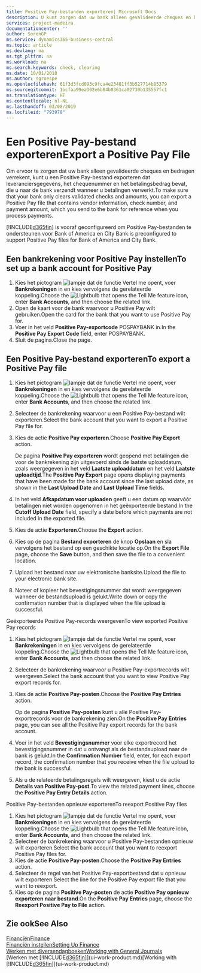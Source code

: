 ```yaml
---
title: Positive Pay-bestanden exporteren| Microsoft Docs
description: U kunt zorgen dat uw bank alleen gevalideerde cheques en bedragen verrekent door een Positive Pay-bestand te exporteren dat gegevens over leveranciers en betalingen bevat.
services: project-madeira
documentationcenter: ''
author: SorenGP
ms.service: dynamics365-business-central
ms.topic: article
ms.devlang: na
ms.tgt_pltfrm: na
ms.workload: na
ms.search.keywords: check, clearing
ms.date: 10/01/2018
ms.author: sgroespe
ms.openlocfilehash: 61f3d3fcd093c9fca4e23481ff3b527714b85379
ms.sourcegitcommit: 1bcfaa99ea302e6b84b8361ca02730b135557fc1
ms.translationtype: HT
ms.contentlocale: nl-NL
ms.lasthandoff: 03/08/2019
ms.locfileid: "793978"
---
```

# <a name="export-a-positive-pay-file"></a><span data-ttu-id="a74a1-103">Een Positive Pay-bestand exporteren</span><span class="sxs-lookup"><span data-stu-id="a74a1-103">Export a Positive Pay File</span></span>
<span data-ttu-id="a74a1-104">Om ervoor te zorgen dat uw bank alleen gevalideerde cheques en bedragen verrekent, kunt u een Positive Pay-bestand exporteren dat leveranciersgegevens, het chequenummer en het betalingsbedrag bevat, die u naar de bank verzendt wanneer u betalingen verwerkt.</span><span class="sxs-lookup"><span data-stu-id="a74a1-104">To make sure that your bank only clears validated checks and amounts, you can export a Positive Pay file that contains vendor information, check number, and payment amount, which you send to the bank for reference when you process payments.</span></span>

[!INCLUDE[d365fin](includes/d365fin_md.md)] <span data-ttu-id="a74a1-105">is vooraf geconfigureerd om Positive Pay-bestanden te ondersteunen voor Bank of America en City Bank.</span><span class="sxs-lookup"><span data-stu-id="a74a1-105">is preconfigured to support Positive Pay files for Bank of America and City Bank.</span></span>

## <a name="to-set-up-a-bank-account-for-positive-pay"></a><span data-ttu-id="a74a1-106">Een bankrekening voor Positive Pay instellen</span><span class="sxs-lookup"><span data-stu-id="a74a1-106">To set up a bank account for Positive Pay</span></span>
1. <span data-ttu-id="a74a1-107">Kies het pictogram ![lampje dat de functie Vertel me opent](media/ui-search/search_small.png "Vertel me wat u wilt doen"), voer **Bankrekeningen** in en kies vervolgens de gerelateerde koppeling.</span><span class="sxs-lookup"><span data-stu-id="a74a1-107">Choose the ![Lightbulb that opens the Tell Me feature](media/ui-search/search_small.png "Tell me what you want to do") icon, enter **Bank Accounts**, and then choose the related link.</span></span>
2. <span data-ttu-id="a74a1-108">Open de kaart voor de bank waarvoor u Positive Pay wilt gebruiken.</span><span class="sxs-lookup"><span data-stu-id="a74a1-108">Open the card for the bank that you want to use Positive Pay for.</span></span>
3. <span data-ttu-id="a74a1-109">Voer in het veld **Positive Pay-exportcode** POSPAYBANK in.</span><span class="sxs-lookup"><span data-stu-id="a74a1-109">In the **Positive Pay Export Code** field, enter POSPAYBANK.</span></span>
4. <span data-ttu-id="a74a1-110">Sluit de pagina.</span><span class="sxs-lookup"><span data-stu-id="a74a1-110">Close the page.</span></span>

## <a name="to-export-a-positive-pay-file"></a><span data-ttu-id="a74a1-111">Een Positive Pay-bestand exporteren</span><span class="sxs-lookup"><span data-stu-id="a74a1-111">To export a Positive Pay file</span></span>
1. <span data-ttu-id="a74a1-112">Kies het pictogram ![lampje dat de functie Vertel me opent](media/ui-search/search_small.png "Vertel me wat u wilt doen"), voer **Bankrekeningen** in en kies vervolgens de gerelateerde koppeling.</span><span class="sxs-lookup"><span data-stu-id="a74a1-112">Choose the ![Lightbulb that opens the Tell Me feature](media/ui-search/search_small.png "Tell me what you want to do") icon, enter **Bank Accounts**, and then choose the related link.</span></span>
2. <span data-ttu-id="a74a1-113">Selecteer de bankrekening waarvoor u een Positive Pay-bestand wilt exporteren.</span><span class="sxs-lookup"><span data-stu-id="a74a1-113">Select the bank account that you want to export a Positive Pay file for.</span></span>
3. <span data-ttu-id="a74a1-114">Kies de actie **Positive Pay exporteren**.</span><span class="sxs-lookup"><span data-stu-id="a74a1-114">Choose **Positive Pay Export** action.</span></span>

    <span data-ttu-id="a74a1-115">De pagina **Positive Pay exporteren** wordt geopend met betalingen die voor de bankrekening zijn uitgevoerd sinds de laatste uploaddatum, zoals weergegeven in het veld **Laatste uploaddatum** en het veld **Laatste uploadtijd**.</span><span class="sxs-lookup"><span data-stu-id="a74a1-115">The **Positive Pay Export** page opens displaying payments that have been made for the bank account since the last upload date, as shown in the **Last Upload Date** and **Last Upload Time** fields.</span></span>
4. <span data-ttu-id="a74a1-116">In het veld **Afkapdatum voor uploaden** geeft u een datum op waarvóór betalingen niet worden opgenomen in het geëxporteerde bestand.</span><span class="sxs-lookup"><span data-stu-id="a74a1-116">In the **Cutoff Upload Date** field, specify a date before which payments are not included in the exported file.</span></span>
5. <span data-ttu-id="a74a1-117">Kies de actie **Exporteren**.</span><span class="sxs-lookup"><span data-stu-id="a74a1-117">Choose the **Export** action.</span></span>
6. <span data-ttu-id="a74a1-118">Kies op de pagina **Bestand exporteren** de knop **Opslaan** en sla vervolgens het bestand op een geschikte locatie op.</span><span class="sxs-lookup"><span data-stu-id="a74a1-118">On the **Export File** page, choose the **Save** button, and then save the file to a convenient location.</span></span>
7. <span data-ttu-id="a74a1-119">Upload het bestand naar uw elektronische banksite.</span><span class="sxs-lookup"><span data-stu-id="a74a1-119">Upload the file to your electronic bank site.</span></span>
8. <span data-ttu-id="a74a1-120">Noteer of kopieer het bevestigingsnummer dat wordt weergegeven wanneer de bestandsupload is gelukt.</span><span class="sxs-lookup"><span data-stu-id="a74a1-120">Write down or copy the confirmation number that is displayed when the file upload is successful.</span></span>

<span data-ttu-id="a74a1-121">Geëxporteerde Positive Pay-records weergeven</span><span class="sxs-lookup"><span data-stu-id="a74a1-121">To view exported Positive Pay records</span></span>

1. <span data-ttu-id="a74a1-122">Kies het pictogram ![lampje dat de functie Vertel me opent](media/ui-search/search_small.png "Vertel me wat u wilt doen"), voer **Bankrekeningen** in en kies vervolgens de gerelateerde koppeling.</span><span class="sxs-lookup"><span data-stu-id="a74a1-122">Choose the ![Lightbulb that opens the Tell Me feature](media/ui-search/search_small.png "Tell me what you want to do") icon, enter **Bank Accounts**, and then choose the related link.</span></span>
2. <span data-ttu-id="a74a1-123">Selecteer de bankrekening waarvoor u Positive Pay-exportrecords wilt weergeven.</span><span class="sxs-lookup"><span data-stu-id="a74a1-123">Select the bank account that you want to view Positive Pay export records for.</span></span>
3. <span data-ttu-id="a74a1-124">Kies de actie **Positive Pay-posten**.</span><span class="sxs-lookup"><span data-stu-id="a74a1-124">Choose the **Positive Pay Entries** action.</span></span>

    <span data-ttu-id="a74a1-125">Op de pagina **Positive Pay-posten** kunt u alle Positive Pay-exportrecords voor de bankrekening zien.</span><span class="sxs-lookup"><span data-stu-id="a74a1-125">On the **Positive Pay Entries** page, you can see all the Positive Pay export records for the bank account.</span></span>
4. <span data-ttu-id="a74a1-126">Voer in het veld **Bevestigingsnummer** voor elke exportrecord het bevestigingsnummer in dat u ontvangt als de bestandsupload naar de bank is gelukt.</span><span class="sxs-lookup"><span data-stu-id="a74a1-126">In the **Confirmation Number** field, enter, for each export record, the confirmation number that you receive when the file upload to the bank is successful.</span></span>
5. <span data-ttu-id="a74a1-127">Als u de relateerde betalingsregels wilt weergeven, kiest u de actie **Details van Positive Pay-post**.</span><span class="sxs-lookup"><span data-stu-id="a74a1-127">To view the related payment lines, choose the **Positive Pay Entry Details** action.</span></span>

<span data-ttu-id="a74a1-128">Positive Pay-bestanden opnieuw exporteren</span><span class="sxs-lookup"><span data-stu-id="a74a1-128">To reexport Positive Pay files</span></span>

1. <span data-ttu-id="a74a1-129">Kies het pictogram ![lampje dat de functie Vertel me opent](media/ui-search/search_small.png "Vertel me wat u wilt doen"), voer **Bankrekeningen** in en kies vervolgens de gerelateerde koppeling.</span><span class="sxs-lookup"><span data-stu-id="a74a1-129">Choose the ![Lightbulb that opens the Tell Me feature](media/ui-search/search_small.png "Tell me what you want to do") icon, enter **Bank Accounts**, and then choose the related link.</span></span>
2. <span data-ttu-id="a74a1-130">Selecteer de bankrekening waarvoor u Positive Pay-bestanden opnieuw wilt exporteren.</span><span class="sxs-lookup"><span data-stu-id="a74a1-130">Select the bank account that you want to reexport Positive Pay files for.</span></span>
3. <span data-ttu-id="a74a1-131">Kies de actie **Positive Pay-posten**.</span><span class="sxs-lookup"><span data-stu-id="a74a1-131">Choose the **Positive Pay Entries** action.</span></span>
4. <span data-ttu-id="a74a1-132">Selecteer de regel van het Positive Pay-exportbestand dat u opnieuw wilt exporteren.</span><span class="sxs-lookup"><span data-stu-id="a74a1-132">Select the line for the Positive Pay export file that you want to reexport.</span></span>
5. <span data-ttu-id="a74a1-133">Kies op de pagina **Positive Pay-posten** de actie **Positive Pay opnieuw exporteren naar bestand**.</span><span class="sxs-lookup"><span data-stu-id="a74a1-133">On the **Positive Pay Entries** page, choose the **Reexport Positive Pay to File** action.</span></span>

## <a name="see-also"></a><span data-ttu-id="a74a1-134">Zie ook</span><span class="sxs-lookup"><span data-stu-id="a74a1-134">See Also</span></span>
[<span data-ttu-id="a74a1-135">Financiën</span><span class="sxs-lookup"><span data-stu-id="a74a1-135">Finance</span></span>](finance.md)  
[<span data-ttu-id="a74a1-136">Financiën instellen</span><span class="sxs-lookup"><span data-stu-id="a74a1-136">Setting Up Finance</span></span>](finance-setup-finance.md)  
[<span data-ttu-id="a74a1-137">Werken met diversendagboeken</span><span class="sxs-lookup"><span data-stu-id="a74a1-137">Working with General Journals</span></span>](ui-work-general-journals.md)  
<span data-ttu-id="a74a1-138">[Werken met [!INCLUDE[d365fin](includes/d365fin_md.md)]](ui-work-product.md)</span><span class="sxs-lookup"><span data-stu-id="a74a1-138">[Working with [!INCLUDE[d365fin](includes/d365fin_md.md)]](ui-work-product.md)</span></span>
